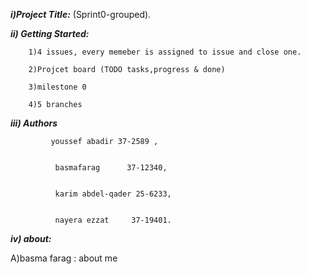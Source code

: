 **_i)Project Title:_** (Sprint0-grouped).


**_ii) Getting Started:_** 
			
		1)4 issues, every memeber is assigned to issue and close one.

		2)Projcet board (TODO tasks,progress & done)

		3)milestone 0
		
		4)5 branches

**_iii) Authors_** 
			  

		     youssef abadir 37-2589 ,


			  basmafarag      37-12340,
 

			  karim abdel-qader 25-6233, 


			  nayera ezzat     37-19401.

**_iv) about:_**

A)basma farag : about me



